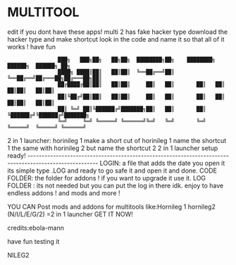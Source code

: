 # MULTITOOL
edit if you dont have these apps!
multi 2 has fake hacker type download the hacker type and make shortcut look in the code and name it so that all of it works ! 
have 
fun








                    ███╗   ███╗██╗   ██╗██╗  ████████╗██╗    ████████╗ ██████╗  ██████╗ ██╗
                    ████╗ ████║██║   ██║██║  ╚══██╔══╝██║    ╚══██╔══╝██╔═══██╗██╔═══██╗██║
                    ██╔████╔██║██║   ██║██║     ██║   ██║       ██║   ██║   ██║██║   ██║██║
                    ██║╚██╔╝██║██║   ██║██║     ██║   ██║       ██║   ██║   ██║██║   ██║██║
                    ██║ ╚═╝ ██║╚██████╔╝███████╗██║   ██║       ██║   ╚██████╔╝╚██████╔╝███████╗
                    ╚═╝     ╚═╝ ╚═════╝ ╚══════╝╚═╝   ╚═╝       ╚═╝    ╚═════╝  ╚═════╝ ╚══════╝

2 in 1 launcher: horinileg 1 make a short cut of horinileg 1 name the shortcut 1 the same with horinileg 2 but name the shortcut 2
2 in 1 launcher setup ready! -------------------------------------------------------------------------------------------------------
LOGIN: a file that adds the date you open it its simple type .LOG and ready to go safe it and open it and done.
CODE FOLDER: the folder for addons ! if you want to upgrade it use it.
LOG FOLDER : its not needed but you can put the log in there idk.
enjoy to have endless addons ! and mods and more !

YOU CAN Post mods and addons for multitools like:Hornileg 1 hornileg2 (N/I/L/E/G/2) =2 in 1 launcher
GET IT NOW!








                                         
credits:ebola-mann 

have fun testing it

NILEG2
